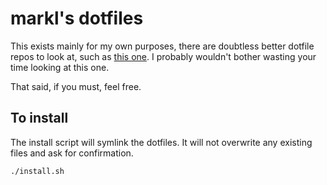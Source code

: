 # markl's dotfiles

This exists mainly for my own purposes, there are doubtless better dotfile repos to look at, such as [this one](https://github.com/mathiasbynens/dotfiles). I probably wouldn't bother wasting your time looking at this one.

That said, if you must, feel free.

## To install

The install script will symlink the dotfiles. It will not overwrite any existing files and ask for confirmation.

```
./install.sh
```

